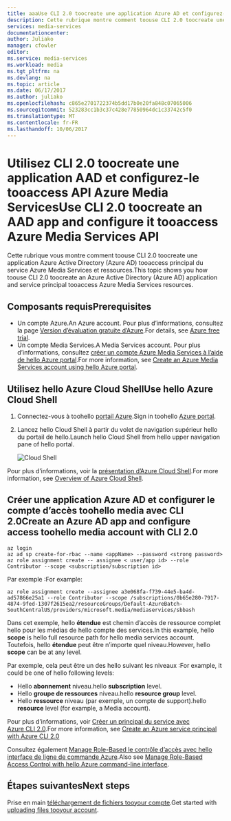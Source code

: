 ```yaml
---
title: aaaUse CLI 2.0 toocreate une application Azure AD et configurez-le tooaccess API Azure Media Services | Documents Microsoft
description: Cette rubrique montre comment toouse CLI 2.0 toocreate une application Azure AD et configurez-le tooaccess API Azure Media Services.
services: media-services
documentationcenter: 
author: Juliako
manager: cfowler
editor: 
ms.service: media-services
ms.workload: media
ms.tgt_pltfrm: na
ms.devlang: na
ms.topic: article
ms.date: 06/17/2017
ms.author: juliako
ms.openlocfilehash: c865e2701722374b5dd17b0e20fa848c07065006
ms.sourcegitcommit: 523283cc1b3c37c428e77850964dc1c33742c5f0
ms.translationtype: MT
ms.contentlocale: fr-FR
ms.lasthandoff: 10/06/2017
---
```

# <a name="use-cli-20-toocreate-an-aad-app-and-configure-it-tooaccess-azure-media-services-api"></a><span data-ttu-id="2f104-103">Utilisez CLI 2.0 toocreate une application AAD et configurez-le tooaccess API Azure Media Services</span><span class="sxs-lookup"><span data-stu-id="2f104-103">Use CLI 2.0 toocreate an AAD app and configure it tooaccess Azure Media Services API</span></span>

<span data-ttu-id="2f104-104">Cette rubrique vous montre comment toouse CLI 2.0 toocreate une application Azure Active Directory (Azure AD) tooaccess principal du service Azure Media Services et ressources.</span><span class="sxs-lookup"><span data-stu-id="2f104-104">This topic shows you how toouse CLI 2.0 toocreate an Azure Active Directory (Azure AD) application and service principal tooaccess Azure Media Services resources.</span></span> 

## <a name="prerequisites"></a><span data-ttu-id="2f104-105">Composants requis</span><span class="sxs-lookup"><span data-stu-id="2f104-105">Prerequisites</span></span>

- <span data-ttu-id="2f104-106">Un compte Azure.</span><span class="sxs-lookup"><span data-stu-id="2f104-106">An Azure account.</span></span> <span data-ttu-id="2f104-107">Pour plus d’informations, consultez la page [Version d’évaluation gratuite d’Azure](https://azure.microsoft.com/pricing/free-trial/).</span><span class="sxs-lookup"><span data-stu-id="2f104-107">For details, see [Azure free trial](https://azure.microsoft.com/pricing/free-trial/).</span></span> 
- <span data-ttu-id="2f104-108">Un compte Media Services.</span><span class="sxs-lookup"><span data-stu-id="2f104-108">A Media Services account.</span></span> <span data-ttu-id="2f104-109">Pour plus d’informations, consultez [créer un compte Azure Media Services à l’aide de hello Azure portal](media-services-portal-create-account.md).</span><span class="sxs-lookup"><span data-stu-id="2f104-109">For more information, see [Create an Azure Media Services account using hello Azure portal](media-services-portal-create-account.md).</span></span>

## <a name="use-hello-azure-cloud-shell"></a><span data-ttu-id="2f104-110">Utilisez hello Azure Cloud Shell</span><span class="sxs-lookup"><span data-stu-id="2f104-110">Use hello Azure Cloud Shell</span></span>

1. <span data-ttu-id="2f104-111">Connectez-vous à toohello [portail Azure](https://portal.azure.com/).</span><span class="sxs-lookup"><span data-stu-id="2f104-111">Sign in toohello [Azure portal](https://portal.azure.com/).</span></span>
2. <span data-ttu-id="2f104-112">Lancez hello Cloud Shell à partir du volet de navigation supérieur hello du portail de hello.</span><span class="sxs-lookup"><span data-stu-id="2f104-112">Launch hello Cloud Shell from hello upper navigation pane of hello portal.</span></span>

    ![Cloud Shell](./media/media-services-cli-create-and-configure-aad-app/media-services-cli-create-and-configure-aad-app01.png) 

<span data-ttu-id="2f104-114">Pour plus d’informations, voir la [présentation d’Azure Cloud Shell](../cloud-shell/overview.md).</span><span class="sxs-lookup"><span data-stu-id="2f104-114">For more information, see [Overview of Azure Cloud Shell](../cloud-shell/overview.md).</span></span>

## <a name="create-an-azure-ad-app-and-configure-access-toohello-media-account-with-cli-20"></a><span data-ttu-id="2f104-115">Créer une application Azure AD et configurer le compte d’accès toohello media avec CLI 2.0</span><span class="sxs-lookup"><span data-stu-id="2f104-115">Create an Azure AD app and configure access toohello media account with CLI 2.0</span></span>
 
```azurecli
az login
az ad sp create-for-rbac --name <appName> --password <strong password>
az role assignment create -- assignee < user/app id> --role Contributor --scope <subscription/subscription id>
```

<span data-ttu-id="2f104-116">Par exemple :</span><span class="sxs-lookup"><span data-stu-id="2f104-116">For example:</span></span>

```azurecli
az role assignment create --assignee a3e068fa-f739-44e5-ba4d-ad57866e25a1 --role Contributor --scope /subscriptions/0b65e280-7917-4874-9fed-1307f2615ea2/resourceGroups/Default-AzureBatch-SouthCentralUS/providers/microsoft.media/mediaservices/sbbash
```

<span data-ttu-id="2f104-117">Dans cet exemple, hello **étendue** est chemin d’accès de ressource complet hello pour les médias de hello compte des services.</span><span class="sxs-lookup"><span data-stu-id="2f104-117">In this example, hello **scope** is hello full resource path for hello media services account.</span></span> <span data-ttu-id="2f104-118">Toutefois, hello **étendue** peut être n’importe quel niveau.</span><span class="sxs-lookup"><span data-stu-id="2f104-118">However, hello **scope** can be at any level.</span></span>

<span data-ttu-id="2f104-119">Par exemple, cela peut être un des hello suivant les niveaux :</span><span class="sxs-lookup"><span data-stu-id="2f104-119">For example, it could be one of hello following levels:</span></span>
 
* <span data-ttu-id="2f104-120">Hello **abonnement** niveau.</span><span class="sxs-lookup"><span data-stu-id="2f104-120">hello **subscription** level.</span></span>
* <span data-ttu-id="2f104-121">Hello **groupe de ressources** niveau.</span><span class="sxs-lookup"><span data-stu-id="2f104-121">hello **resource group** level.</span></span>
* <span data-ttu-id="2f104-122">Hello **ressource** niveau (par exemple, un compte de support).</span><span class="sxs-lookup"><span data-stu-id="2f104-122">hello **resource** level (for example, a Media account).</span></span>

<span data-ttu-id="2f104-123">Pour plus d’informations, voir [Créer un principal du service avec Azure CLI 2.0](https://docs.microsoft.com/cli/azure/create-an-azure-service-principal-azure-cli).</span><span class="sxs-lookup"><span data-stu-id="2f104-123">For more information, see [Create an Azure service principal with Azure CLI 2.0](https://docs.microsoft.com/cli/azure/create-an-azure-service-principal-azure-cli)</span></span>

<span data-ttu-id="2f104-124">Consultez également [Manage Role-Based le contrôle d’accès avec hello interface de ligne de commande Azure](../active-directory/role-based-access-control-manage-access-azure-cli.md).</span><span class="sxs-lookup"><span data-stu-id="2f104-124">Also see [Manage Role-Based Access Control with hello Azure command-line interface](../active-directory/role-based-access-control-manage-access-azure-cli.md).</span></span> 

## <a name="next-steps"></a><span data-ttu-id="2f104-125">Étapes suivantes</span><span class="sxs-lookup"><span data-stu-id="2f104-125">Next steps</span></span>

<span data-ttu-id="2f104-126">Prise en main [téléchargement de fichiers tooyour compte](media-services-portal-upload-files.md).</span><span class="sxs-lookup"><span data-stu-id="2f104-126">Get started with [uploading files tooyour account](media-services-portal-upload-files.md).</span></span>
